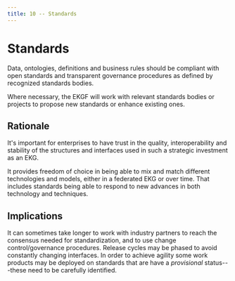 ```yaml
---
title: 10 -- Standards
---
```

# Standards

<!--summary-start-->
Data, ontologies, definitions and business rules should be compliant with open
standards and transparent governance procedures as defined by recognized standards
bodies.
<!--summary-end-->

Where necessary, the EKGF will work with relevant standards bodies or projects 
to propose new standards or enhance existing ones.

## Rationale

It's important for enterprises to have trust in the quality, 
interoperability and stability of the structures and interfaces 
used in such a strategic investment as an EKG.

It provides freedom of choice in being able to mix and match different 
technologies and models, either in a federated EKG or over time. 
That includes standards being able to respond to new advances in both 
technology and techniques. 

## Implications

It can sometimes take longer to work with industry partners to reach the 
consensus needed for standardization, and to use change control/governance procedures.
Release cycles may be phased to avoid constantly changing interfaces.
In order to achieve agility some work products may be deployed on standards 
that are have a _provisional_ status---these need to be carefully identified.
